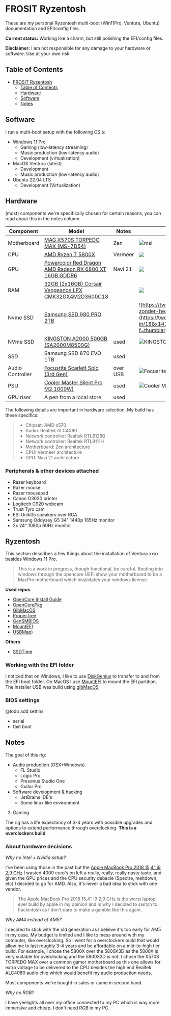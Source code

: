 FROSIT Ryzentosh
================

These are my personal Ryzentosh multi-boot (Win11Pro, Ventura, Ubuntu) documentation and EFI/config files.

__Current status:__ Working like a charm, but still polishing the EFI/config files.

__Disclaimer:__ I am not responsible for any damage to your hardware or software. Use at your own risk.

## Table of Contents

- [FROSIT Ryzentosh](#frosit-ryzentosh)
  - [Table of Contents](#table-of-contents)
  - [Hardware](#hardware)
  - [Software](#software)
  - [Notes](#notes)

## Software

I run a multi-boot setup with the following OS's:

* Windows 11 Pro
  * Gaming (low-latency streaming)
  * Music production (low-latency audio)
  * Development (virtualization)
* MacOS Ventura (latest)
  * Development
  * Music production (low-latency audio)
* Ubuntu 22.04 LTS
  * Development (Virtualization)

## Hardware

(most) components we're specifically chosen for certain reasons, you can read about this in the notes column.

| Component       | Model                                                                                                                                                                   | Notes    | image                                                                                                                                                                                                                                                                 |
|-----------------|-------------------------------------------------------------------------------------------------------------------------------------------------------------------------|----------|-----------------------------------------------------------------------------------------------------------------------------------------------------------------------------------------------------------------------------------------------------------------------|
| Motherboard     | [MAG X570S TORPEDO MAX (MS-7D54)](https://tweakers.net/pricewatch/1740288/msi-mag-x570s-torpedo-max/specificaties/)                                                     | Zen      | ![msi](https://tweakers.net/i/ifPBekDPA8PsPhawyJ9IliEs3lU=/fit-in/188x141/filters:strip_icc():fill(white):strip_exif()/i/2004600036.jpeg?f=thumblarge)                                                                                                                |
| CPU             | [AMD Ryzen 7 5800X](https://tweakers.net/processors/amd/ryzen-7-5800x_p1191294/vergelijken/)                                                                            | Vermeer  | ![](https://tweakers.net/i/Up6C156VlmECVIaS7ot9BC42DNw=/fit-in/188x141/filters:strip_icc():fill(white):strip_exif()/i/2003937724.jpeg?f=thumblarge)                                                                                                                   |
| GPU             | [Powercolor Red Dragon AMD Radeon RX 6800 XT 16GB GDDR6](https://tweakers.net/pricewatch/1672860/powercolor-red-dragon-amd-radeon-rx-6800-xt-16gb-gddr6/specificaties/) | Navi 21  | ![](https://tweakers.net/i/prx-aSM2AMl92jobuBbBJdBKYD0=/fit-in/188x141/filters:fill(white):strip_exif()/i/2004233906.png?f=thumblarge)                                                                                                                                |
| RAM             | [32GB (2x16GB) Corsair Vengeance LPX CMK32GX4M2D3600C18](https://tweakers.net/pricewatch/1489729/corsair-vengeance-lpx-cmk32gx4m2d3600c18/specificaties/)               |          | ![](https://tweakers.net/i/UhzlrfIkN-X18l9JrWu0PWjsO7E=/fit-in/188x141/filters:strip_icc():fill(white):strip_exif()/i/2003185743.jpeg?f=thumblarge)                                                                                                                   |
| Nvme SSD        | [Samsung SSD 980 PRO 2TB](https://tweakers.net/pricewatch/1648262/samsung-980-pro-zonder-heatsink-2tb.html)                                                             |          | ![https://tweakers.net/pricewatch/1648262/samsung-980-pro-zonder-heatsink-2tb.html](https://tweakers.net/i/nisR4Jc_3lCShuaqGRXI7S_UAmA=/fit-in/188x141/filters:strip_icc():fill(white):strip_exif()/i/2004129684.jpeg?f=thumblarge)                                   |
| NVme SSD        | [KINGSTON A2000 500GB (SA2000M8500G)](https://tweakers.net/pricewatch/1439056/kingston-a2000-500gb/specificaties/)                                                      | used     | ![[KINGSTON A2000 500GB (SA2000M8500G)](https://tweakers.net/pricewatch/1439056/kingston-a2000-500gb/specificaties/)](https://tweakers.net/i/WOoIwNV9Az52kha8iZY8zJ3WtGY=/fit-in/188x141/filters:strip_icc():fill(white):strip_exif()/i/2002979458.jpeg?f=thumblarge) |
| SSD             | Samsung SSD 870 EVO 1TB                                                                                                                                                 | used     |                                                                                                                                                                                                                                                                       |
| Audio Controller | [Focusrite Scarlett Solo (3rd Gen)](https://tweakers.net/pricewatch/1548680/focusrite-scarlett-solo-3rd-gen/specificaties/)                                             | over USB | ![Focusrite Scarlett Solo (3rd Gen)](https://tweakers.net/i/MEhtKKDI_ENoPgWWP0lbe7MRbmE=/fit-in/188x141/filters:fill(white):strip_exif()/i/2003551652.png?f=thumblarge/)                                                                                              |
| PSU             | [Cooler Master Silent Pro M2 1000W)](https://tweakers.net/pricewatch/303813/cooler-master-silent-pro-m2-1000w/specificaties/)                                           | used     | ![Cooler Master Silent Pro M2 1000W)](https://tweakers.net/i/zKeG4zjWBmkvNlA-BB3BkEe41yY=/fit-in/188x141/filters:strip_icc():fill(white):strip_exif()/i/1329227766.jpeg?f=thumblarge)                                                                                                                                        |
| GPU riser       | A pen from a local store                                                                                                                                                 | used     |                                                                                                                                                                                                                                                                       | 

The following details are important in hardware selection. My build has these specifics:

> * Chipset: AMD x570
> * Audio: Realtek ALC4080
> * Network controller: Realtek RTL8125B
> * Network controller: Realtek RTL8111H
> * Motherboard: Zen architecture
> * CPU: Vermeer architecture
> * GPU: Navi 21 architecture

### Peripherals & other devices attached

* Razer keyboard
* Razer mouse
* Razer mousepad
* Canon G3020 printer
* Logitech C920 webcam
* Trust Tyro cam
* ESI Unik05 speakers over RCA
* Samsung Oddysey G5 34" 1440p 165Hz monitor
* 2x 24" 1080p 60Hz monitor

## Ryzentosh

This section describes a few things about the installation of Ventura xxxx besides Windows 11 Pro.

> This is a work in progress, though functional, be careful.
> Booting into windows through the opencore UEFI show your motherboard to be a MacPro motherboard which invalidates your windows license.

__Used repos__

* [OpenCore Install Guide](https://github.com/dortania/OpenCore-Install-Guide)
* [OpenCorePkg](https://github.com/acidanthera/OpenCorePkg/releases)
* [GibMacOS](https://github.com/corpnewt/gibMacOS)
* [ProperTree](https://github.com/corpnewt/ProperTree)
* [GenSMBIOS](https://github.com/corpnewt/GenSMBIOS)
* [MountEFI](https://github.com/corpnewt/MountEFI)
* [USBMap](https://github.com/corpnewt/USBMap))

__Others__

* [SSDTime](https://github.com/corpnewt/SSDTTime)

### Working with the EFI folder

I noticed that on Windows, I like to use [DiskGenius](https://www.diskgenius.com/download.php) to transfer to and from the EFI boot folder. On MacOS I use [MountEFI](https://github.com/corpnewt/MountEFI) to mount the EFI partition.
The installer USB was build using [gibMacOS](https://github.com/corpnewt/gibMacOS)






### BIOS settings

@todo add settins

* serial
* fast boot




## Notes

The goal of this rig:

* Audio production (OSX+Windows)
  * FL Studio
  * Logic Pro
  * Presonus Studio One
  * Guitar Pro 
* Software development & hacking
  * JetBrains IDE's
  * Some linux like environment 
3. Gaming

The rig has a life expectancy of 3-4 years with possible upgrades and options to extend performance through overclocking. __This is a overclockers build__


### About hardware decisions

_Why no Intel + Nvidia setup?_

I've been using those in the past but the [Apple MacBook Pro 2018 15,4" i9 2,9 GHz](https://tweakers.net/pricewatch/1215465/apple-macbook-pro-2018-15-komma-4-inch-i9-2-komma-9-ghz-512gb-qwerty-spacegrijs/specificaties/) I wasted 4000 euro's on left a really, really, really nasty taste. and given the GPU prices and the CPU security debacle (Spectre, meltdown, etc) I decided to go for AMD. Also, it's never a bad idea to stick with one vendor.

> The Apple MacBook Pro 2018 15,4" i9 2,9 GHz is the worst laptop ever build by apple in my opinion and is why I decided to switch to hackintosh as I don't dare to make a gamble like this again.

_Why AM4 instead of AM5?_

I decided to stick with the old generation as I believe it's too early for AM5 in my case. My budget is limited and I like to mess around with my computer, like overclocking.
So I went for a overclockers build that would allow me to last roughly 3-4 years and be affordable on a mid-to-high tier build.
For example, I chose the 5800X over the 5800X3D as the 5800X is very suitable for overclocking and the 5800X3D is not.
I chose the X570S TORPEDO MAX over a common gamer motherboard as this one allows for extra voltage to be delivered to the CPU besides the high end Realtek ALC4080 audio chip which would benefit my audio production needs.

Most components we're bought in sales or came in second hand.

_Why no RGB?_

I have yeelights all over my office connected to my PC which is way more immersive and cheap. I don't need RGB in my PC.

